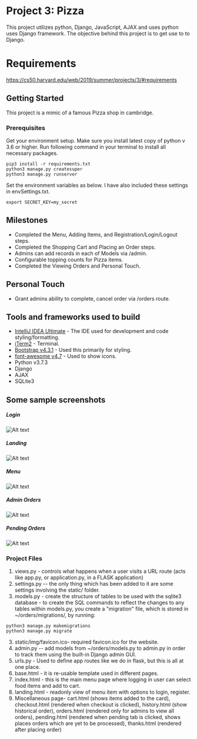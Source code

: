 # Project 3: Pizza

This project utilizes python, Django, JavaScript, AJAX and uses python uses Django framework. The objective behind this project is to get use to to Django.

# Requirements
https://cs50.harvard.edu/web/2019/summer/projects/3/#requirements

## Getting Started
This project is a mimic of a famous Pizza shop in cambridge. 

### Prerequisites

Get your environment setup. Make sure you install latest copy of python v 3.6 or higher. Run following command in your terminal to install all necessary packages.

```
pip3 install -r requirements.txt
python3 manage.py createsuper
python3 manage.py runserver
```
Set the environment variables as below. I have also included these settings in envSettings.txt.
```
export SECRET_KEY=my_secret
```

## Milestones

* Completed the Menu, Adding Items, and Registration/Login/Logout steps.
* Completed the Shopping Cart and Placing an Order steps.
* Admins can add records in each of Models via /admin.
* Configurable topping counts for Pizza items.
* Completed the Viewing Orders and Personal Touch. 

## Personal Touch

* Grant admins ability to complete, cancel order via /orders route.

## Tools and frameworks used to build

* [IntelliJ IDEA Ultimate](https://www.jetbrains.com/idea/) - The IDE used for development and code styling/formatting.
* [iTerm2](https://www.iterm2.com/) - Terminal.
* [Bootstrap v4.3.1](https://getbootstrap.com/) - Used this primarily for styling.
* [font-awesome v4.7](https://fontawesome.com/v4.7.0/) - Used to show icons.
* Python v3.7.3
* Django
* AJAX
* SQLite3

## Some sample screenshots
##### Login
![Alt text](/../master/examples/login.png?raw=true "Login")
##### Landing
![Alt text](/../master/examples/landing.png?raw=true "Landing")
##### Menu
![Alt text](/../master/examples/menu.png?raw=true "Menu")
##### Admin Orders
![Alt text](/../master/examples/admin_orders.png?raw=true "Admin Orders")
##### Pending Orders
![Alt text](/../master/examples/pending_orders.png?raw=true "Pending Orders")

### Project Files
1. views.py - controls what happens when a user visits a URL route (acts like app.py, or application.py, in a FLASK application)
2. settings.py -- the only thing which has been added to it are some settings involving the static/ folder.
3. models.py -  create the structure of tables to be used with the sqlite3 database - to create the SQL commands to reflect the changes to any tables within models.py, you create a "migration" file, which is stored in ~/orders/migrations/, by running:
```
python3 manage.py makemigrations
python3 manage.py migrate
```
3. static/img/favicon.ico- required favicon.ico for the website.
4. admin.py -- add models from ~/orders/models.py to admin.py in order to track them using the built-in Django admin GUI.
5. urls.py - Used to define app routes like we do in flask, but this is all at one place.
6. base.html - it is re-usable template used in different pages.
7. index.html - this is the main menu page where logging in user can select food items and add to cart.
8. landing.html - readonly view of menu item with options to login, register.
9. Miscellaneous page- cart.html (shows items added to the card),
                       checkout.html (rendered when checkout is clicked),
                       history.html (show historical order),
                       orders.html (rendered only for admins to view all orders),
                       pending.html (rendered when pending tab is clicked, shows places orders which are yet to be processed),
                       thanks.html (rendered after placing order)

